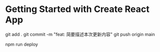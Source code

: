 # Getting Started with Create React App

git add .
git commit -m "feat: 简要描述本次更新内容"
git push origin main

npm run deploy
